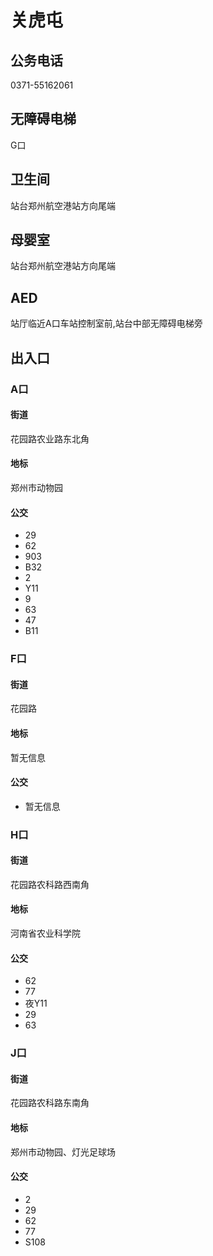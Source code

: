 # 关虎屯

## 公务电话

0371-55162061

## 无障碍电梯

G口

## 卫生间

站台郑州航空港站方向尾端

## 母婴室

站台郑州航空港站方向尾端

## AED

站厅临近A口车站控制室前,站台中部无障碍电梯旁

## 出入口

### A口

#### 街道

花园路农业路东北角

#### 地标

 郑州市动物园

#### 公交

- 29
- 62
- 903
- B32
- 2
- Y11
- 9
- 63
- 47
- B11

### F口

#### 街道

花园路

#### 地标

暂无信息

#### 公交

- 暂无信息

### H口

#### 街道

花园路农科路西南角

#### 地标

河南省农业科学院

#### 公交

- 62
- 77
- 夜Y11
- 29
- 63

### J口

#### 街道

花园路农科路东南角

#### 地标

郑州市动物园、灯光足球场

#### 公交

- 2
- 29
- 62
- 77
- S108

